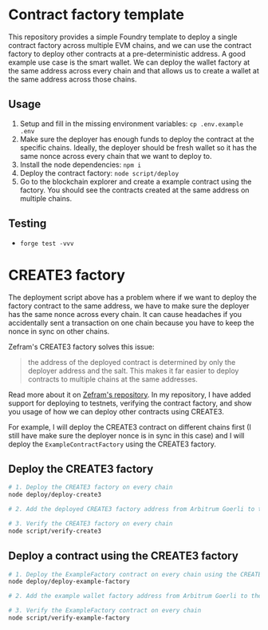 # Contract factory template

This repository provides a simple Foundry template to deploy a single contract factory across multiple EVM chains, and we can use the contract factory to deploy other contracts at a pre-deterministic address. A good example use case is the smart wallet. We can deploy the wallet factory at the same address across every chain and that allows us to create a wallet at the same address across those chains.

## Usage

1. Setup and fill in the missing environment variables: `cp .env.example .env`
1. Make sure the deployer has enough funds to deploy the contract at the specific chains. Ideally, the deployer should be fresh wallet so it has the same nonce across every chain that we want to deploy to.
1. Install the node dependencies: `npm i`
1. Deploy the contract factory: `node script/deploy`
1. Go to the blockchain explorer and create a example contract using the factory. You should see the contracts created at the same address on multiple chains.

## Testing

- `forge test -vvv`

# CREATE3 factory

The deployment script above has a problem where if we want to deploy the factory contract to the same address, we have to make sure the deployer has the same nonce across every chain. It can cause headaches if you accidentally sent a transaction on one chain because you have to keep the nonce in sync on other chains.

Zefram's CREATE3 factory solves this issue:

> the address of the deployed contract is determined by only the deployer address and the salt. This makes it far easier to deploy contracts to multiple chains at the same addresses.

Read more about it on [Zefram's repository](https://github.com/ZeframLou/create3-factory). In my repository, I have added support for deploying to testnets, verifying the contract factory, and show you usage of how we can deploy other contracts using CREATE3.

For example, I will deploy the CREATE3 contract on different chains first (I still have make sure the deployer nonce is in sync in this case) and I will deploy the `ExampleContractFactory` using the CREATE3 factory.

## Deploy the CREATE3 factory


```bash
# 1. Deploy the CREATE3 factory on every chain
node deploy/deploy-create3

# 2. Add the deployed CREATE3 factory address from Arbitrum Goerli to the CREATE3Factory field of deployments/arbitrum-goerli.json

# 3. Verify the CREATE3 factory on every chain
node script/verify-create3
```

## Deploy a contract using the CREATE3 factory

```bash
# 1. Deploy the ExampleFactory contract on every chain using the CREATE3 factory that we just deployed
node deploy/deploy-example-factory

# 2. Add the example wallet factory address from Arbitrum Goerli to the ExampleContractFactory field of deployments/arbitrum-goerli.json

# 3. Verify the ExampleFactory contract on every chain
node script/verify-example-factory
```
